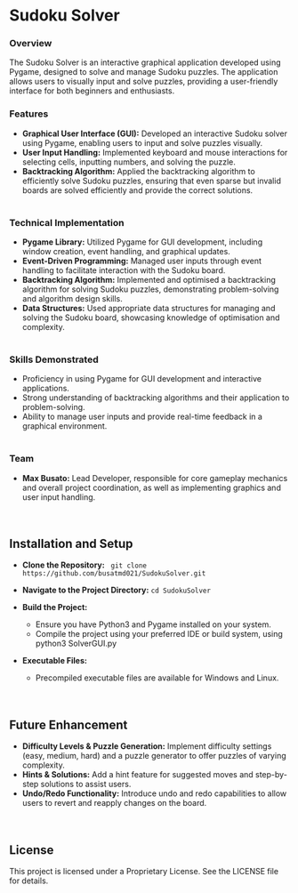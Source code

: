 # Sudoku Solver
### **Overview**
The Sudoku Solver is an interactive graphical application developed using Pygame, designed to solve and manage Sudoku puzzles. The application allows users to visually input and solve puzzles, providing a user-friendly interface for both beginners and enthusiasts.<br/>


### **Features**
- **Graphical User Interface (GUI):** Developed an interactive Sudoku solver using Pygame, enabling users to input and solve puzzles visually.
- **User Input Handling:** Implemented keyboard and mouse interactions for selecting cells, inputting numbers, and solving the puzzle.
- **Backtracking Algorithm:** Applied the backtracking algorithm to efficiently solve Sudoku puzzles, ensuring that even sparse but invalid boards are solved efficiently and provide the correct solutions.<br/><br/>

### **Technical Implementation**
- **Pygame Library:** Utilized Pygame for GUI development, including window creation, event handling, and graphical updates.
- **Event-Driven Programming:** Managed user inputs through event handling to facilitate interaction with the Sudoku board.
- **Backtracking Algorithm:** Implemented and optimised a backtracking algorithm for solving Sudoku puzzles, demonstrating problem-solving and algorithm design skills.
- **Data Structures:** Used appropriate data structures for managing and solving the Sudoku board, showcasing knowledge of optimisation and complexity.<br/><br/>

### **Skills Demonstrated**
- Proficiency in using Pygame for GUI development and interactive applications.
- Strong understanding of backtracking algorithms and their application to problem-solving.
- Ability to manage user inputs and provide real-time feedback in a graphical environment.<br/><br/>

### **Team**
- **Max Busato:** Lead Developer, responsible for core gameplay mechanics and overall project coordination, as well as implementing graphics and user input handling.<br/><br/><br/>



## **Installation and Setup**
- **Clone the Repository:**
  ``` git clone https://github.com/busatmd021/SudokuSolver.git```

- **Navigate to the Project Directory:**
  ```cd SudokuSolver```
 
- **Build the Project:**
  - Ensure you have Python3 and Pygame installed on your system.
  - Compile the project using your preferred IDE or build system, using python3 SolverGUI.py

- **Executable Files:**
  - Precompiled executable files are available for Windows and Linux.<br/><br/><br/>


## **Future Enhancement**
- **Difficulty Levels & Puzzle Generation:** Implement difficulty settings (easy, medium, hard) and a puzzle generator to offer puzzles of varying complexity.
- **Hints & Solutions:** Add a hint feature for suggested moves and step-by-step solutions to assist users.
- **Undo/Redo Functionality:** Introduce undo and redo capabilities to allow users to revert and reapply changes on the board.<br/><br/><br/>


## **License**<br/>
This project is licensed under a Proprietary License. See the LICENSE file for details.<br/>
